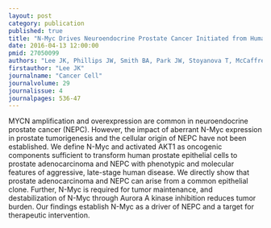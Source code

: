 ```yaml
---
layout: post
category: publication
published: true
title: "N-Myc Drives Neuroendocrine Prostate Cancer Initiated from Human Prostate Epithelial Cells."
date: 2016-04-13 12:00:00
pmid: 27050099
authors: "Lee JK, Phillips JW, Smith BA, Park JW, Stoyanova T, McCaffrey EF, Baertsch R, Sokolov A, Meyerowitz JG, Mathis C, Cheng D, Stuart JM, Shokat KM, Gustafson WC, Huang J, Witte ON"
firstauthor: "Lee JK"
journalname: "Cancer Cell"
journalvolume: 29
journalissue: 4
journalpages: 536-47
---
```


MYCN amplification and overexpression are common in neuroendocrine prostate cancer (NEPC). However, the impact of aberrant N-Myc expression in prostate tumorigenesis and the cellular origin of NEPC have not been established. We define N-Myc and activated AKT1 as oncogenic components sufficient to transform human prostate epithelial cells to prostate adenocarcinoma and NEPC with phenotypic and molecular features of aggressive, late-stage human disease. We directly show that prostate adenocarcinoma and NEPC can arise from a common epithelial clone. Further, N-Myc is required for tumor maintenance, and destabilization of N-Myc through Aurora A kinase inhibition reduces tumor burden. Our findings establish N-Myc as a driver of NEPC and a target for therapeutic intervention.

